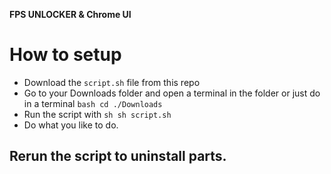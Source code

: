 **FPS UNLOCKER & Chrome UI**

# How to setup

- Download the `script.sh` file from this repo
- Go to your Downloads folder and open a terminal in the folder or just do in a terminal ```bash
cd ./Downloads```
- Run the script with ```sh
sh script.sh```
- Do what you like to do.

## Rerun the script to uninstall parts.
